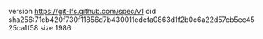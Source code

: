 version https://git-lfs.github.com/spec/v1
oid sha256:71cb420f730f11856d7b430011edefa0863d1f2b0c6a22d57cb5ec4525ca1f58
size 1986
